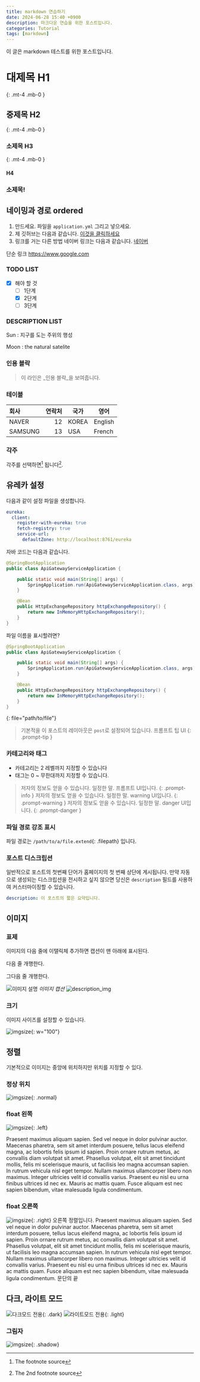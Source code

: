 ```yaml
---
title: markdown 연습하기
date: 2024-06-28 15:40 +0900
description: 마크다운 연습을 위한 포스트입니다.
categories: Tutorial
tags: [markdown]
---
```


이 글은 markdown 테스트를 위한 포스트입니다.

# 대제목 H1
{: .mt-4 .mb-0 }
## 중제목 H2
{: .mt-4 .mb-0 }
### 소제목 H3
{: .mt-4 .mb-0 }
#### H4

### 소제목!

## 네이밍과 경로 ordered

1. 만드세요. 파일을 `application.yml` 그리고 넣으세요.
2. 제 깃허브는 다음과 같습니다. [이것을 클릭하세요](https://github.com/park0691)
3. 링크를 거는 다른 방법 네이버 링크는 다음과 같습니다. [네이버][NAVER]

단순 링크
<https://www.google.com>

[NAVER]: https://www.naver.com/

### TODO LIST
- [x] 해야 할 것
	- [ ] 1단계
	- [x] 2단계
	- [ ] 3단계

### DESCRIPTION LIST
Sun
: 지구를 도는 주위의 행성

Moon
: the natural satelite

### 인용 블락 
> 이 라인은 _인용 블락_을 보여줍니다.

### 테이블

| 회사    | 연락처 | 국가  | 영어    |
| :------ | -----: | ----- | ------- |
| NAVER   |     12 | KOREA | English |
| SAMSUNG |     13 | USA   | French  |

### 각주
각주를 선택하면[^foot] 됩니다[^2ndfoot].

## 유레카 설정
다음과 같이 설정 파일을 생성합니다.

```yaml
eureka:
  client:
    register-with-eureka: true
    fetch-registry: true
    service-url:
      defaultZone: http://localhost:8761/eureka
```

자바 코드는 다음과 같습니다.
```java
@SpringBootApplication
public class ApiGatewayServiceApplication {

    public static void main(String[] args) {
        SpringApplication.run(ApiGatewayServiceApplication.class, args);
    }

    @Bean
    public HttpExchangeRepository httpExchangeRepository() {
        return new InMemoryHttpExchangeRepository();
    }
}
```

파일 이름을 표시할려면?
```java
@SpringBootApplication
public class ApiGatewayServiceApplication {

    public static void main(String[] args) {
        SpringApplication.run(ApiGatewayServiceApplication.class, args);
    }

    @Bean
    public HttpExchangeRepository httpExchangeRepository() {
        return new InMemoryHttpExchangeRepository();
    }
}
```
{: file="path/to/file"}

> 기본적을 이 포스트의 레이아웃은 `post`로 설정되어 있습니다.
> 프롬프트 팁 UI
{: .prompt-tip }

### 카테고리와 태그
- 카테고리는 2 레벨까지 지정할 수 있습니다
- 태그는 0 ~ 무한대까지 지정할 수 있습니다.

> 저자의 정보도 얻을 수 있습니다. 일정한 말.  프롬프트 UI입니다.
{: .prompt-info }
> 저자의 정보도 얻을 수 있습니다. 일정한 말.  warning UI입니다.
{: .prompt-warning }
> 저자의 정보도 얻을 수 있습니다. 일정한 말.  danger UI입니다.
{: .prompt-danger }

### 파일 경로 강조 표시
파일 경로는 `/path/to/a/file.extend`{: .filepath} 입니다.

### 포스트 디스크립션
일반적으로 포스트의 첫번째 단어가 홈페이지의 첫 번째 상단에 게시됩니다. 만약 자동으로 생성되는 디스크립션을 전시하고 싶지 않으면 당신은 `description` 필드를 사용하여 커스터마이징할 수 있습니다.
```yaml
description: 이 포스트의 짧은 요약입니다.
```

## 이미지
### 표제
이미지의 다음 줄에 이탤릭체 추가하면 캡션이 맨 아래에 표시된다.

다음 줄 개행한다.

그다음 줄 개행한다.

![이미지 설명](https://chirpy-img.netlify.app/commons/avatar.jpg)
_이미지 캡션_
![description_img](https://chirpy-img.netlify.app/commons/avatar.jpg)

### 크기
이미지 사이즈를 설정할 수 있습니다.

![imgsize](https://chirpy-img.netlify.app/commons/avatar.jpg){: w="100"}

## 정렬
기본적으로 이미지는 중앙에 위치하지만 위치를 지정할 수 있다.

### 정상 위치

![imgsize](https://chirpy-img.netlify.app/commons/avatar.jpg){: .normal}

### float 왼쪽

![imgsize](https://chirpy-img.netlify.app/commons/avatar.jpg){: .left}

Praesent maximus aliquam sapien. Sed vel neque in dolor pulvinar auctor. Maecenas pharetra, sem sit amet interdum posuere, tellus lacus eleifend magna, ac lobortis felis ipsum id sapien. Proin ornare rutrum metus, ac convallis diam volutpat sit amet. Phasellus volutpat, elit sit amet tincidunt mollis, felis mi scelerisque mauris, ut facilisis leo magna accumsan sapien. In rutrum vehicula nisl eget tempor. Nullam maximus ullamcorper libero non maximus. Integer ultricies velit id convallis varius. Praesent eu nisl eu urna finibus ultrices id nec ex. Mauris ac mattis quam. Fusce aliquam est nec sapien bibendum, vitae malesuada ligula condimentum.

### float 오른쪽
![imgsize](https://chirpy-img.netlify.app/commons/avatar.jpg){: .right}
오른쪽 정렬입니다.
Praesent maximus aliquam sapien. Sed vel neque in dolor pulvinar auctor. Maecenas pharetra, sem sit amet interdum posuere, tellus lacus eleifend magna, ac lobortis felis ipsum id sapien. Proin ornare rutrum metus, ac convallis diam volutpat sit amet. Phasellus volutpat, elit sit amet tincidunt mollis, felis mi scelerisque mauris, ut facilisis leo magna accumsan sapien. In rutrum vehicula nisl eget tempor. Nullam maximus ullamcorper libero non maximus. Integer ultricies velit id convallis varius. Praesent eu nisl eu urna finibus ultrices id nec ex. Mauris ac mattis quam. Fusce aliquam est nec sapien bibendum, vitae malesuada ligula condimentum.
문단의 끝

## 다크, 라이트 모드
![다크모드 전용](https://cdn.khgames.co.kr/news/photo/202310/220329_241222_501.jpg){: .dark}
![라이트모드 전용](https://chirpy-img.netlify.app/commons/avatar.jpg){: .light}

### 그림자
![imgsize](https://chirpy-img.netlify.app/commons/avatar.jpg){: .shadow}

[^foot]: The footnote source
[^2ndfoot]: The 2nd footnote source